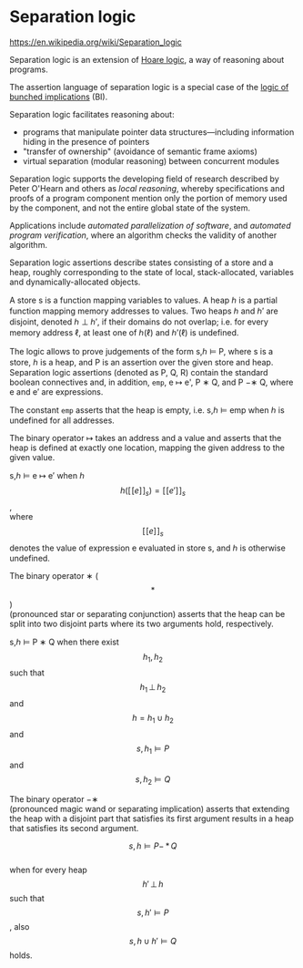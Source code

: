 # Separation logic

https://en.wikipedia.org/wiki/Separation_logic

Separation logic is an extension of [Hoare logic](), a way of reasoning about programs.

The assertion language of separation logic is a special case of the [logic of bunched implications](./bunched-logic.md) (BI).

Separation logic facilitates reasoning about:
- programs that manipulate pointer data structures—including information hiding in the presence of pointers
- "transfer of ownership" (avoidance of semantic frame axioms)
- virtual separation (modular reasoning) between concurrent modules

Separation logic supports the developing field of research described by Peter O'Hearn and others as *local reasoning*, whereby specifications and proofs of a program component mention only the portion of memory used by the component, and not the entire global state of the system.

Applications include *automated parallelization of software*, and *automated program verification*, where an algorithm checks the validity of another algorithm.

Separation logic assertions describe states consisting of a store and a heap, roughly corresponding to the state of local, stack-allocated, variables and dynamically-allocated objects.

A store s is a function mapping variables to values. A heap ℎ is a partial function mapping memory addresses to values. Two heaps ℎ and ℎ′ are disjoint, denoted ℎ ⊥ ℎ′, if their domains do not overlap; i.e. for every memory address ℓ, at least one of ℎ(ℓ) and ℎ′(ℓ) is undefined.

The logic allows to prove judgements of the form s,ℎ ⊨ P, where s is a store, ℎ is a heap, and P is an assertion over the given store and heap. Separation logic assertions (denoted as P, Q, R) contain the standard boolean connectives and, in addition, `emp`, e ↦ e', P ∗ Q, and P −∗ Q, where e and e′ are expressions.

The constant `emp` asserts that the heap is empty, i.e. s,ℎ ⊨ emp when ℎ is undefined for all addresses.

The binary operator ↦ takes an address and a value and asserts that the heap is defined at exactly one location, mapping the given address to the given value.

s,ℎ ⊨ e ↦ e′ when ℎ $${\displaystyle h([\![e]\!]_{s})=[\![e']\!]_{s}}$$,   
where $${\displaystyle [\![e]\!]_{s}}$$ denotes the value of expression e evaluated in store s, and ℎ is otherwise undefined.

The binary operator ∗ ($$\ast$$)   
(pronounced star or separating conjunction) asserts that the heap can be split into two disjoint parts where its two arguments hold, respectively.

s,ℎ ⊨ P ∗ Q when there exist 
$${\displaystyle h_{1},h_{2}}$$ such that    
$${\displaystyle h_{1}\,\bot \,h_{2}}$$ and 
$${\displaystyle h=h_{1}\cup h_{2}}$$ and 
$${\displaystyle s,h_{1}\models P}$$ and 
$${\displaystyle s,h_{2}\models Q}$$

The binary operator −∗     
(pronounced magic wand or separating implication) asserts that extending the heap with a disjoint part that satisfies its first argument results in a heap that satisfies its second argument.

$${\displaystyle s,h\models P-\!\!\ast \,Q}$$    
when for every heap 
$${\displaystyle h'\,\bot \,h}$$ 
such that 
$${\displaystyle s,h'\models P}$$, also 
$${\displaystyle s,h\cup h'\models Q}$$ holds.
